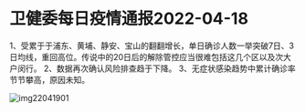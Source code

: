 # 卫健委每日疫情通报2022-04-18

1、受累于于浦东、黄埔、静安、宝山的翻翻增长，单日确诊人数一举突破7日、3日均线，重回高位。传说中的20日后的解除管控应当很难包括这几个区以及次大户闵行。
2、数据再次确认风险排查趋于下降。
3、无症状感染趋势中累计确诊率节节攀高，原因未知。

<img decoding="async" src="https://i0.wp.com/s2.loli.net/2022/05/02/tuwByDoJs7PXCRQ.jpg?w=640&#038;ssl=1" alt="img22041901" data-recalc-dims="1" />

